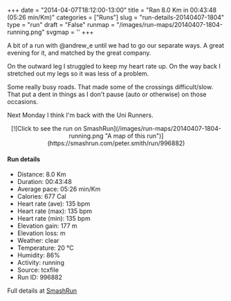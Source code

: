 +++
date = "2014-04-07T18:12:00-13:00"
title = "Ran 8.0 Km in 00:43:48 (05:26 min/Km)"
categories = ["Runs"]
slug = "run-details-20140407-1804"
type = "run"
draft = "False"
runmap = "/images/run-maps/20140407-1804-running.png"
svgmap = '<polyline points="0 52, 2 51, 3 60, 14 50, 16 47, 25 43, 33 46, 37 42, 38 40, 45 39, 61 41, 64 43, 74 51, 81 54, 90 55, 100 54, 96 54, 88 55, 80 54, 73 51, 68 46, 61 41, 57 40, 51 40, 43 39, 38 40, 37 42, 33 46, 27 43, 21 44, 18 47, 15 48, 4 59, 2 58">'
+++

A bit of a run with @andrew_e until we had to go our separate ways. A great evening for it, and matched by the great company. 

On the outward leg I struggled to keep my heart rate up. On the way back I stretched out my legs so it was less of a problem. 

Some really busy roads. That made some of the crossings difficult/slow. That put a dent in things as I don't pause (auto or otherwise) on those occasions. 

Next Monday I think I'm back with the Uni Runners. 



<!--more-->

<center>
[![Click to see the run on SmashRun](/images/run-maps/20140407-1804-running.png "A map of this run")](https://smashrun.com/peter.smith/run/996882)
</center>

#### Run details

* Distance: 8.0 Km
* Duration: 00:43:48
* Average pace: 05:26 min/Km
* Calories: 677 Cal
* Heart rate (ave): 135 bpm
* Heart rate (max): 135 bpm
* Heart rate (min): 135 bpm
* Elevation gain: 177 m
* Elevation loss:  m
* Weather: clear
* Temperature: 20 &deg;C
* Humidity: 86%
* Activity: running
* Source: tcxfile
* Run ID: 996882

Full details at [SmashRun](https://smashrun.com/peter.smith/run/996882)